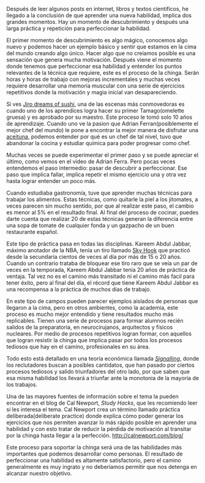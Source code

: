 Después de leer algunos posts en internet, libros y textos cientificos, he llegado a la conclusión de que aprender una nueva habilidad, implica dos grandes momentos. Hay un momento de descubrimiento y después una larga práctica y repetición para perfeccionar la habilidad.

El primer momento de descubrimiento es algo mágico, conocemos algo nuevo y  podemos hacer un ejemplo básico y sentir que estamos en la cima del mundo creando algo único. Hacer algo que no creíamos posible es una sensación que genera mucha motivación. Después viene el momento donde tenemos que perfeccionar esa habilidad y entender los puntos relevantes de la técnica que requiere, este es el proceso de la chinga. Serán horas y horas de trabajo con mejoras incrementales y muchas veces requiere desarrollar una memoria muscular con una serie de ejercicios repetitivos donde la motivación y magia inicial van desapareciendo.

Si ves [Jiro dreams of sushi](https://www.youtube.com/watch?v=M-aGPniFvS0), una de las escenas más conmovedoras es cuando uno de los aprendices logra hacer su primer Tamago(omelette gruesa) y es aprobado por su maestro. Este proceso le tomó solo 10 años de aprendizaje. Cuando uno ve la pasion que Adrian Ferran(posiblemente el mejor chef del mundo) le pone a encontrar la mejor manera de disfrutar una [aceituna](https://www.youtube.com/watch?v=gKWgmx0kc1A), podemos entender por qué es un chef de tal nivel, tuvo que abandonar la cocina y estudiar química para poder progresar como chef.

Muchas veces se puede experimentar el primer paso y se puede apreciar el último, como vemos en el video de Adrian Ferra. Pero pocas veces entendemos el paso intermedio: pasar de descubrir a perfeccionar. Ese paso que implica fallar, implica repetir el mismo ejercicio una y otra vez hasta lograr entender un poco más. 

Cuando estudiaba gastronomía, tuve que aprender muchas técnicas para trabajar los alimentos. Estas técnicas, como quitarle la piel a los jitomates, a veces parecen sin mucho sentido, por que al realizar este paso, el cambio es menor al 5% en el resultado final. Al final del proceso de cocinar, puedes darte cuenta que realizar 20 de estas técnicas generan la diferencia entre una sopa de tomate de cualquier fonda y un gazpacho de un buen restaurante español.

Este tipo de práctica pasa en todas las disciplinas. Kareem Abdul Jabbar, máximo anotador de la NBA, tenía un tiro llamado [Sky Hook](https://www.youtube.com/watch?v=mlB8X101kME) que practicó desde la secundaria cientos de veces al día por más de 15 o 20 años. Cuando un contrario trataba de bloquear ese tiro raro que se veía un par de veces en la temporada, Kareem Abdul Jabbar tenía 20 años de práctica de ventaja. Tal vez no es el camino más transitado ni el camino más facil para tener éxito, pero al final del día, el récord que tiene Kareem Abdul Jabbar es una recompensa a la práctica de muchos días de trabajo. 

En este tipo de campos pueden parecer ejemplos aislados de personas que llegaron a la cima, pero en otros ambientes, como la academia, este proceso es mucho mejor entendido y tiene resultados mucho más replicables. Tienen una serie de procesos para formar alumnos recién salidos de la preparatoria, en  neurocirujanos, arquitectos y físicos nucleares. Por medio de procesos repetitivos  logran formar, con aquellos que logran resistir la chinga que implica pasar por todos los procesos tediosos que hay en el camino, profesionales en su área.

Todo esto está detallado en una teoría económica  llamada *[Signalling](http://ow.ly/wIxoH)*, donde los reclutadores buscan a posibles cantidatos, que han pasado por ciertos procesos tediosos y salido triunfadores del otro lado, por que saben que esa misma habilidad los llevará a triunfar ante la monotonia de la mayoría de los trabajos.

Una de las mayores fuentes de información sobre el tema la pueden encontrar en el blog de Cal Newport, *Study Hacks*, que les recomiendo leer si les interesa el tema. Cal Newport crea un término llamado práctica deliberada(deliberate practice) donde explica cómo poder generar los ejercicios que nos permiten avanzar lo más rápido posible en aprender una habilidad y con esto tratar de reducir la pérdida de motivación al transitar por la chinga hasta llegar a la perfección. 
http://calnewport.com/blog/

Este proceso para soportar la chinga será una de las habilidades más importantes que podemos desarrollar como personas. El resultado de perfeccionar una habilidad es altamente satisfactorio, pero el camino generalmente es muy ingrato y no deberíamos permitir que nos detenga en alcanzar nuestro objetivo.
